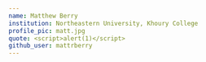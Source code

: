 ```yaml
---
name: Matthew Berry
institution: Northeastern University, Khoury College
profile_pic: matt.jpg
quote: <script>alert(1)</script>
github_user: mattrberry
---
```

